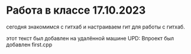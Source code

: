 # Работа в классе 17.10.2023
сегодня знакомимся с гитхаб и настраиваем гит для работы с гитхаб.

этот текст был добавлен на удалённой машине
UPD: Впроект был добавлен first.cpp
